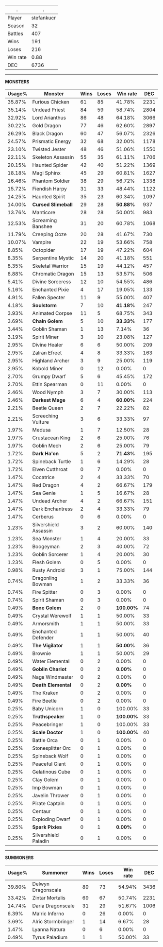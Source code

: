 .|.
|-|-
Player|stefankucr
Season|32
Battles|407
Wins|191
Loses|216
Win rate|0.88
DEC|6736

---
**MONSTERS**

Usage%|Monster|Wins|Loses|Win rate|DEC|
-|-|-|-|-|-|
35.87%|Furious Chicken|61|85|41.78%|2231|
35.14%|Undead Priest|84|59|58.74%|2804|
32.92%|Lord Arianthus|86|48|64.18%|3066|
30.22%|Gold Dragon|77|46|62.60%|2897|
26.29%|Black Dragon|60|47|56.07%|2326|
24.57%|Prismatic Energy|32|68|32.00%|1178|
23.10%|Twisted Jester|48|46|51.06%|1550|
22.11%|Skeleton Assassin|55|35|61.11%|1706|
20.15%|Haunted Spider|42|40|51.22%|1369|
18.18%|Magi Sphinx|45|29|60.81%|1627|
16.46%|Phantom Soldier|38|29|56.72%|1338|
15.72%|Fiendish Harpy|31|33|48.44%|1122|
14.25%|Haunted Spirit|35|23|60.34%|1097|
14.00%|**Cursed Slimeball**|29|28|**50.88%**|937|
13.76%|Manticore|28|28|50.00%|983|
12.53%|Screaming Banshee|31|20|60.78%|1068|
11.79%|Creeping Ooze|20|28|41.67%|730|
10.07%|Vampire|22|19|53.66%|758|
8.85%|Octopider|17|19|47.22%|604|
8.35%|Serpentine Mystic|14|20|41.18%|551|
8.35%|Skeletal Warrior|15|19|44.12%|457|
6.88%|Chromatic Dragon|15|13|53.57%|506|
5.41%|Divine Sorceress|12|10|54.55%|486|
5.16%|Enchanted Pixie|4|17|19.05%|133|
4.91%|Fallen Specter|11|9|55.00%|407|
4.18%|**Soulstorm**|7|10|**41.18%**|247|
3.93%|Animated Corpse|11|5|68.75%|343|
3.69%|**Chain Golem**|5|10|**33.33%**|177|
3.44%|Goblin Shaman|1|13|7.14%|36|
3.19%|Spirit Miner|3|10|23.08%|127|
2.95%|Divine Healer|6|6|50.00%|209|
2.95%|Zalran Efreet|4|8|33.33%|163|
2.95%|Highland Archer|3|9|25.00%|119|
2.95%|Kobold Miner|0|12|0.00%|0|
2.70%|Grumpy Dwarf|5|6|45.45%|172|
2.70%|Ettin Spearman|0|11|0.00%|0|
2.46%|Wood Nymph|3|7|30.00%|113|
2.46%|**Darkest Mage**|6|4|**60.00%**|224|
2.21%|Beetle Queen|2|7|22.22%|82|
2.21%|Screeching Vulture|3|6|33.33%|97|
1.97%|Medusa|1|7|12.50%|28|
1.97%|Crustacean King|2|6|25.00%|76|
1.97%|Goblin Mech|2|6|25.00%|79|
1.72%|**Dark Ha'on**|5|2|**71.43%**|195|
1.72%|Spineback Turtle|1|6|14.29%|28|
1.72%|Elven Cutthroat|0|7|0.00%|0|
1.47%|Cocatrice|2|4|33.33%|70|
1.47%|Red Dragon|4|2|66.67%|179|
1.47%|Sea Genie|1|5|16.67%|28|
1.47%|Undead Archer|4|2|66.67%|151|
1.47%|Dark Enchantress|2|4|33.33%|79|
1.47%|Cerberus|0|6|0.00%|0|
1.23%|Silvershield Assassin|3|2|60.00%|140|
1.23%|Sea Monster|1|4|20.00%|33|
1.23%|Boogeyman|2|3|40.00%|72|
1.23%|Goblin Sorcerer|1|4|20.00%|30|
1.23%|Flesh Golem|0|5|0.00%|0|
0.98%|Rusty Android|3|1|75.00%|144|
0.74%|Dragonling Bowman|1|2|33.33%|36|
0.74%|Fire Spitter|0|3|0.00%|0|
0.74%|Spirit Shaman|0|3|0.00%|0|
0.49%|**Bone Golem**|2|0|**100.00%**|74|
0.49%|Crystal Werewolf|1|1|50.00%|33|
0.49%|Armorsmith|1|1|50.00%|33|
0.49%|Enchanted Defender|1|1|50.00%|40|
0.49%|**The Vigilator**|1|1|**50.00%**|36|
0.49%|Brownie|1|1|50.00%|29|
0.49%|Water Elemental|0|2|0.00%|0|
0.49%|**Goblin Chariot**|0|2|**0.00%**|0|
0.49%|Naga Windmaster|0|2|0.00%|0|
0.49%|**Death Elemental**|0|2|**0.00%**|0|
0.49%|The Kraken|0|2|0.00%|0|
0.49%|Fire Beetle|0|2|0.00%|0|
0.25%|Baby Unicorn|1|0|100.00%|33|
0.25%|**Truthspeaker**|1|0|**100.00%**|33|
0.25%|Peacebringer|1|0|100.00%|33|
0.25%|**Scale Doctor**|1|0|**100.00%**|40|
0.25%|Battle Orca|0|1|0.00%|0|
0.25%|Stonesplitter Orc|0|1|0.00%|0|
0.25%|Spineback Wolf|0|1|0.00%|0|
0.25%|Peaceful Giant|0|1|0.00%|0|
0.25%|Gelatinous Cube|0|1|0.00%|0|
0.25%|Clay Golem|0|1|0.00%|0|
0.25%|Imp Bowman|0|1|0.00%|0|
0.25%|Javelin Thrower|0|1|0.00%|0|
0.25%|Pirate Captain|0|1|0.00%|0|
0.25%|Centaur|0|1|0.00%|0|
0.25%|Exploding Dwarf|0|1|0.00%|0|
0.25%|**Spark Pixies**|0|1|**0.00%**|0|
0.25%|Silvershield Paladin|0|1|0.00%|0|

---
**SUMMONERS**

Usage%|Summoner|Wins|Loses|Win rate|DEC|
-|-|-|-|-|-|
39.80%|Delwyn Dragonscale|89|73|54.94%|3436|
33.42%|Zintar Mortalis|69|67|50.74%|2231|
14.74%|Daria Dragonscale|31|29|51.67%|1006|
6.39%|Malric Inferno|0|26|0.00%|0|
3.69%|Alric Stormbringer|1|14|6.67%|28|
1.47%|Lyanna Natura|0|6|0.00%|0|
0.49%|Tyrus Paladium|1|1|50.00%|33|
